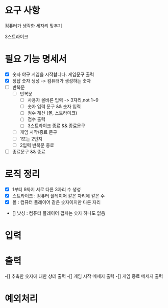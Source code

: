 
# 요구 사항 
컴퓨터가 생각한 세자리 맞추기

3스트라이크 
# 필요 기능 명세서
- [x] 숫자 야구 게임을 시작합니다. 게임문구 출력
- [x] 정답 숫자 생성 -> 컴퓨터가 생성하는 숫자
- [ ] 반복문  
  - [ ]  반복문
     - [ ] 사용자 올바른 입력 -> 3자리,not 1~9
     - [ ] 숫자 입력 문구 && 숫자 입력
     - [ ] 점수 계산 (볼, 스트라이크)
     - [ ] 점수 출력
     - [ ] 3스트라이크 종료 && 종료문구
  -[ ]  게임 시작/종료 문구
  - [ ] 1또는 2인지
  - [ ] 2입력 반복문 종료
- [ ] 종료문구 && 종료

# 로직 정리
- [x] 1부터 9까지 서로 다른 3자리 수 생성
- [x] 스트라이크 : 컴퓨터 플레이어 같은 자리에 같은 수
- [x] 볼 : 컴퓨터 플레이어 같은 숫자이지만 다른 자리
- [] 낫싱 : 컴퓨터 플레이어 겹치는 숫자 하나도 없음

# 입력
# 출력
-[] 추측한 숫자에 대한 상테 출력
-[] 게임 시작 메세지 출력
-[] 게임 종료 메세지 출력


# 예외처리

    